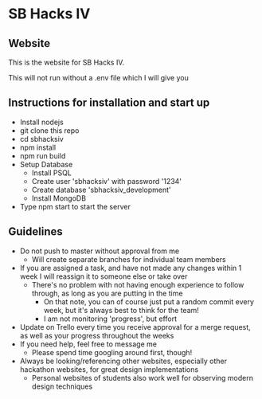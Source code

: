 # SB Hacks IV

## Website

This is the website for SB Hacks IV. <br />

This will not run without a .env file which I will give you <br/>

## Instructions for installation and start up
  * Install nodejs
  * git clone this repo
  * cd sbhacksiv
  * npm install
  * npm run build
  * Setup Database
    * Install PSQL
    * Create user 'sbhacksiv' with password '1234'
    * Create database 'sbhacksiv_development'
    * Install MongoDB
  * Type npm start to start the server



## Guidelines
  * Do not push to master without approval from me
    * Will create separate branches for individual team members
  * If you are assigned a task, and have not made any changes within 1 week I will reassign it to someone else or take over
    * There's no problem with not having enough experience to follow through, as long as you are putting in the time
      * On that note, you can of course just put a random commit every week, but it's always best to think for the team!
      * I am not monitoring 'progress', but effort
  * Update on Trello every time you receive approval for a merge request, as well as your progress throughout the weeks
  * If you need help, feel free to message me
    * Please spend time googling around first, though!
  * Always be looking/referencing other websites, especially other hackathon websites, for great design implementations
    * Personal websites of students also work well for observing modern design techniques
